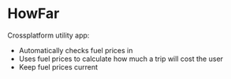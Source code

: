 # HowFar

Crossplatform utility app:
  - Automatically checks fuel prices in
  - Uses fuel prices to calculate how much a trip will cost the user
  - Keep fuel prices current 
